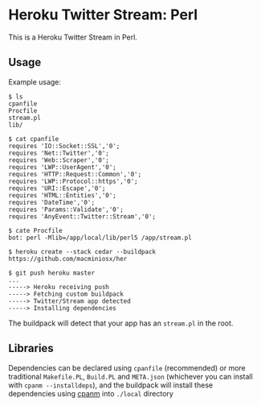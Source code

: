 Heroku Twitter Stream: Perl
======================

This is a Heroku Twitter Stream in Perl.

Usage
-----

Example usage:

    $ ls
    cpanfile
    Procfile
    stream.pl
    lib/

    $ cat cpanfile
    requires 'IO::Socket::SSL','0';
    requires 'Net::Twitter','0';
    requires 'Web::Scraper','0';
    requires 'LWP::UserAgent','0';
    requires 'HTTP::Request::Common','0';
    requires 'LWP::Protocol::https','0';
    requires 'URI::Escape','0';
    requires 'HTML::Entities','0';
    requires 'DateTime','0';
    requires 'Params::Validate','0';
    requires 'AnyEvent::Twitter::Stream','0';
    
    $ cate Procfile
    bot: perl -Mlib=/app/local/lib/perl5 /app/stream.pl
    
    $ heroku create --stack cedar --buildpack https://github.com/macminiosx/her

    $ git push heroku master
    ...
    -----> Heroku receiving push
    -----> Fetching custom buildpack
    -----> Twitter/Stream app detected
    -----> Installing dependencies

The buildpack will detect that your app has an `stream.pl` in the root.

Libraries
---------

Dependencies can be declared using `cpanfile` (recommended) or more traditional `Makefile.PL`, `Build.PL` and `META.json` (whichever you can install with `cpanm --installdeps`), and the buildpack will install these dependencies using [cpanm](http://cpanmin.us) into `./local` directory

